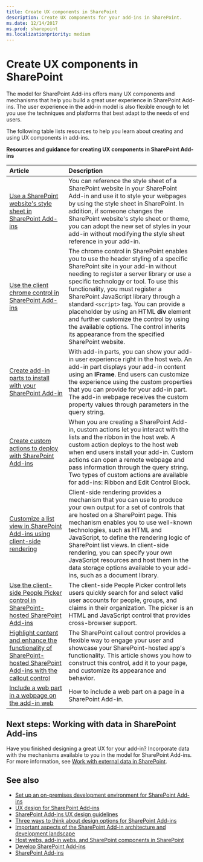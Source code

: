 ```yaml
---
title: Create UX components in SharePoint
description: Create UX components for your add-ins in SharePoint.
ms.date: 12/14/2017
ms.prod: sharepoint
ms.localizationpriority: medium
---
```


# Create UX components in SharePoint

The model for SharePoint Add-ins offers many UX components and mechanisms that help you build a great user experience in SharePoint Add-ins. The user experience in the add-in model is also flexible enough to let you use the techniques and platforms that best adapt to the needs of end users. 

The following table lists resources to help you learn about creating and using UX components in add-ins.

**Resources and guidance for creating UX components in SharePoint Add-ins**

|**Article**|**Description**|
|:-----|:-----|
| [Use a SharePoint website's style sheet in SharePoint Add-ins](use-a-sharepoint-website-s-style-sheet-in-sharepoint-add-ins.md)|You can reference the style sheet of a SharePoint website in your SharePoint Add-in and use it to style your webpages by using the style sheet in SharePoint. In addition, if someone changes the SharePoint website's style sheet or theme, you can adopt the new set of styles in your add-in without modifying the style sheet reference in your add-in.|
| [Use the client chrome control in SharePoint Add-ins](use-the-client-chrome-control-in-sharepoint-add-ins.md)|The chrome control in SharePoint enables you to use the header styling of a specific SharePoint site in your add-in without needing to register a server library or use a specific technology or tool. To use this functionality, you must register a SharePoint JavaScript library through a standard `<script>` tag. You can provide a placeholder by using an HTML **div** element and further customize the control by using the available options. The control inherits its appearance from the specified SharePoint website.|
| [Create add-in parts to install with your SharePoint Add-in](create-add-in-parts-to-install-with-your-sharepoint-add-in.md)|With add-in parts, you can show your add-in user experience right in the host web. An add-in part displays your add-in content using an **IFrame**. End users can customize the experience using the custom properties that you can provide for your add-in part. The add-in webpage receives the custom property values through parameters in the query string.|
| [Create custom actions to deploy with SharePoint Add-ins](create-custom-actions-to-deploy-with-sharepoint-add-ins.md)|When you are creating a SharePoint Add-in, custom actions let you interact with the lists and the ribbon in the host web. A custom action deploys to the host web when end users install your add-in. Custom actions can open a remote webpage and pass information through the query string. Two types of custom actions are available for add-ins: Ribbon and Edit Control Block.|
| [Customize a list view in SharePoint Add-ins using client-side rendering](customize-a-list-view-in-sharepoint-add-ins-using-client-side-rendering.md)|Client-side rendering provides a mechanism that you can use to produce your own output for a set of controls that are hosted on a SharePoint page. This mechanism enables you to use well-known technologies, such as HTML and JavaScript, to define the rendering logic of SharePoint list views. In client-side rendering, you can specify your own JavaScript resources and host them in the data storage options available to your add-ins, such as a document library.|
| [Use the client-side People Picker control in SharePoint-hosted SharePoint Add-ins](use-the-client-side-people-picker-control-in-sharepoint-hosted-sharepoint-add-in.md) |The client-side People Picker control lets users quickly search for and select valid user accounts for people, groups, and claims in their organization. The picker is an HTML and JavaScript control that provides cross-browser support.|
| [Highlight content and enhance the functionality of SharePoint-hosted SharePoint Add-ins with the callout control](highlight-content-and-enhance-the-functionality-of-sharepoint-hosted-sharepoint.md) | The SharePoint callout control provides a flexible way to engage your user and showcase your SharePoint-hosted app's functionality. This article shows you how to construct this control, add it to your page, and customize its appearance and behavior.|
| [Include a web part in a webpage on the add-in web](include-a-web-part-in-a-webpage-on-the-add-in-web.md) | How to include a web part on a page in a SharePoint Add-in. |


<a name="SP15CreateUX_Next"> </a>

## Next steps: Working with data in SharePoint Add-ins

Have you finished designing a great UX for your add-in? Incorporate data with the mechanisms available to you in the model for SharePoint Add-ins. For more information, see [Work with external data in SharePoint](work-with-external-data-in-sharepoint.md).
 

## See also
<a name="SP15CreateUX_AddRes"> </a>

- [Set up an on-premises development environment for SharePoint Add-ins](set-up-an-on-premises-development-environment-for-sharepoint-add-ins.md)
- [UX design for SharePoint Add-ins](ux-design-for-sharepoint-add-ins.md)
- [SharePoint Add-ins UX design guidelines](sharepoint-add-ins-ux-design-guidelines.md)
- [Three ways to think about design options for SharePoint Add-ins](three-ways-to-think-about-design-options-for-sharepoint-add-ins.md)
- [Important aspects of the SharePoint Add-in architecture and development landscape](important-aspects-of-the-sharepoint-add-in-architecture-and-development-landscap.md)
- [Host webs, add-in webs, and SharePoint components in SharePoint](host-webs-add-in-webs-and-sharepoint-components-in-sharepoint.md)
- [Develop SharePoint Add-ins](develop-sharepoint-add-ins.md) 
- [SharePoint Add-ins](sharepoint-add-ins.md)
